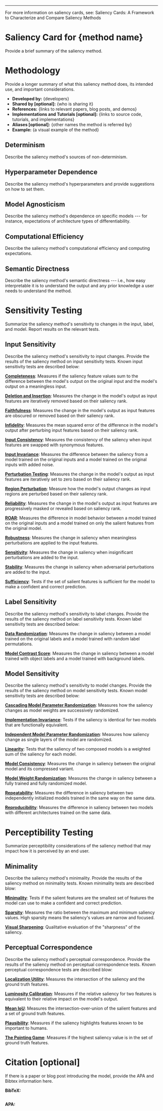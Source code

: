 <!-- Adapted from the Huggingface Model Card template: https://github.com/huggingface/huggingface_hub/blob/main/src/huggingface_hub/templates/modelcard_template.md -->
---
For more information on saliency cards, see: Saliency Cards: A Framework to Characterize and Compare Saliency Methods

# Saliency Card for **{method name}**
Provide a brief summary of the saliency method.

# Methodology
Provide a longer summary of what this saliency method does, its intended use, and important considerations.
- **Developed by:** {developers}
- **Shared by [optional]:** {who is sharing it}
- **References:** {links to relevant papers, blog posts, and demos}
- **Implementations and Tutorials [optional]:** {links to source code, tutorials, and implementations}
- **Aliases [optional]:** {other names the method is referred by}
- **Example:** {a visual example of the method}

## Determinism
Describe the saliency method's sources of non-determinism.

## Hyperparameter Dependence
Describe the saliency method's hyperparameters and provide suggestions on how to set them.

## Model Agnosticism
Describe the saliency method's dependence on specific models --- for instance, expectations of architecture types of differentiability.

## Computational Efficiency
Describe the saliency method's computational efficiency and computing expectations.

## Semantic Directness
Describe the saliency method's semantic directness --- i.e., how easy interpretable it is to understand the output and any prior knowledge a user needs to understand the method.

# Sensitivity Testing
Summarize the saliency method's sensitivity to changes in the input, label, and model. Report results on the relevant tests.

## Input Sensitivity
Describe the saliency method's sensitivity to input changes. Provide the results of the saliency method on input sensitivity tests. Known input sensitivity tests are described below:

**[Completeness](https://arxiv.org/pdf/1703.01365.pdf)**: Measures if the saliency feature values sum to the difference between the model's output on the original input and the model's output on a meaningless input.

**[Deletion and Insertion](https://arxiv.org/pdf/1806.07421.pdf)**: Measures the change in the model's output as input features are iteratively removed based on their saliency rank.

**[Faithfulness](https://arxiv.org/pdf/1806.07538.pdf)**: Measures the change in the model's output as input features are obscured or removed based on their saliency rank.

**[Infidelity](https://arxiv.org/pdf/1901.09392.pdf)**: Measures the mean squared error of the difference in the model's output after perturbing input features based on their saliency rank.

**[Input Consistency](https://arxiv.org/pdf/2104.05824.pdf)**: Measures the consistency of the saliency when input features are swapped with synonymous features.

**[Input Invariance](https://arxiv.org/pdf/1711.00867.pdf)**: Measures the difference between the saliency from a model trained on the original inputs and a model trained on the original inputs with added noise.

**[Perturbation Testing](http://www.interpretable-ml.org/nips2017workshop/papers/02.pdf)**: Measures the change in the model's output as input features are iteratively set to zero based on their saliency rank. 

**[Region Perturbation](https://arxiv.org/pdf/1509.06321.pdf)**: Measure how the model's output changes as input regions are perturbed based on their saliency rank.

**[Reliability](https://download.arxiv.org/pdf/2201.13291v3.pdf)**: Measures the change in the model's output as input features are progressively masked or revealed based on saliency rank.

**[ROAR](https://proceedings.neurips.cc/paper/2019/file/fe4b8556000d0f0cae99daa5c5c5a410-Paper.pdf)**: Measures the difference in model behavior between a model trained on the original inputs and a model trained on only the salient features from the original model.

**[Robustness](https://arxiv.org/pdf/1806.08049.pdf)**: Measures the change in saliency when meaningless perturbations are applied to the input features.

**[Sensitivity](https://arxiv.org/pdf/1901.09392.pdf)**: Measures the change in saliency when insignificant perturbations are added to the input.

**[Stability](https://arxiv.org/pdf/1806.07538.pdf)**: Measures the change in saliency when adversarial perturbations are added to the input.

**[Sufficiency](https://arxiv.org/pdf/1810.03805.pdf)**: Tests if the set of salient features is sufficient for the model to make a confident and correct prediction.

## Label Sensitivity
Describe the saliency method's sensitivity to label changes. Provide the results of the saliency method on label sensitivity tests. Known label sensitivity tests are described below:

**[Data Randomization](https://arxiv.org/pdf/1810.03292.pdf)**: Measures the change in saliency between a model trained on the original labels and a model trained with random label permutations.

**[Model Contrast Score](https://arxiv.org/pdf/1907.09701.pdf)**: Measures the change in saliency between a model trained with object labels and a model trained with background labels. 

## Model Sensitivity
Describe the saliency method's sensitivity to model changes. Provide the results of the saliency method on model sensitivity tests. Known model sensitivity tests are described below:

**[Cascading Model Parameter Randomization](https://arxiv.org/pdf/1810.03292.pdf)**: Measures how the saliency changes as model weights are successively randomized.

**[Implementation Invariance](https://arxiv.org/pdf/1703.01365.pdf)**: Tests if the saliency is identical for two models that are functionally equivalent.

**[Independent Model Parameter Randomization](https://arxiv.org/pdf/1810.03292.pdf)**: Measures how saliency change as single layers of the model are randomized.

**[Linearity](https://arxiv.org/pdf/1703.01365.pdf)**: Tests that the saliency of two composed models is a weighted sum of the saliency for each model.

**[Model Consistency](https://arxiv.org/pdf/2104.05824.pdf)**: Measures the change in saliency between the original model and its compressed variant.

**[Model Weight Randomization](https://pubs.rsna.org/doi/10.1148/ryai.2021200267)**: Measures the change in saliency between a fully trained and fully randomized model.

**[Repeatability](https://pubs.rsna.org/doi/10.1148/ryai.2021200267)**: Measures the difference in saliency between two independently initialized models trained in the same way on the same data.

**[Reproducibility](https://pubs.rsna.org/doi/10.1148/ryai.2021200267)**: Measures the difference in saliency between two models with different architectures trained on the same data.

# Perceptibility Testing
Summarize perceptibility considerations of the saliency method that may impact how it is perceived by an end user. 

## Minimality
Describe the saliency method's minimality. Provide the results of the saliency method on minimality tests. Known minimality tests are described blow:

**[Minimality](https://arxiv.org/pdf/1810.03805.pdf)**: Tests if the salient features are the smallest set of features the model can use to make a confident and correct prediction.

**[Sparsity](https://download.arxiv.org/pdf/2201.13291v3.pdf)**: Measures the ratio between the maximum and minimum saliency values. High sparsity means the saliency's values are narrow and focused.

**[Visual Sharpening](https://arxiv.org/pdf/1706.03825.pdf)**: 
Qualitative evaluation of the "sharpness" of the saliency.

## Perceptual Correspondence
Describe the saliency method's perceptual correspondence. Provide the results of the saliency method on perceptual correspondence tests. Known perceptual correspondence tests are described blow:

**[Localization Utility](https://pubs.rsna.org/doi/10.1148/ryai.2021200267)**: Measures the intersection of the saliency and the ground truth features.

**[Luminosity Calibration](https://download.arxiv.org/pdf/2201.13291v3.pdf)**: Measures if the relative saliency for two features is equivalent to their relative impact on the model's output.

**[Mean IoU](https://www.nature.com/articles/s42256-022-00536-x)**: Measures the intersection-over-union of the salient features and a set of ground truth features.

**[Plausibility](https://arxiv.org/pdf/2104.05824.pdf)**: Measures if the saliency highlights features known to be important to humans.

**[The Pointing Game](https://arxiv.org/pdf/1608.00507.pdf%20/%20file:///Users/Angie/Downloads/s42256-022-00536-x.pdf)**: Measures if the highest saliency value is in the set of ground truth features.


# Citation [optional]
If there is a paper or blog post introducing the model, provide the APA and Bibtex information here.

**BibTeX:**
```
```

**APA:**
```
```
